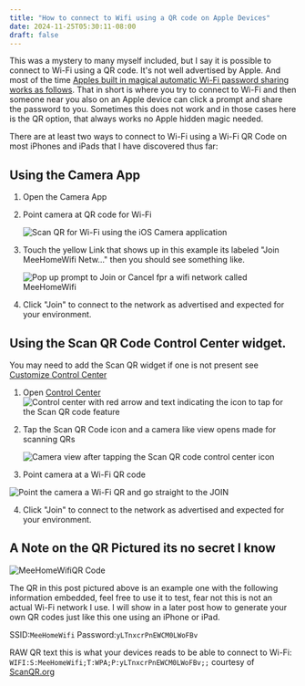```yaml
---
title: "How to connect to Wifi using a QR code on Apple Devices"
date: 2024-11-25T05:30:11-08:00
draft: false
---
```

This was a mystery to many myself included, but I say it is possible to connect to Wi-Fi using a QR code. It's not well 
advertised by Apple. And  most of the time 
[Apples built in magical automatic Wi-Fi password sharing works as follows](https://support.apple.com/en-gb/102635). 
That in short is where you try to connect to Wi-Fi and then someone near you also on an Apple device can click a prompt 
and share the password to you. Sometimes this does not work and in those cases here is the QR option, that always works 
no Apple hidden magic needed.

There are at least two ways to connect to Wi-Fi using a Wi-Fi QR Code on most iPhones and iPads that I have discovered thus far:

## Using the Camera App

1. Open the Camera App

2. Point camera at QR code for Wi-Fi

    ![Scan QR for Wi-Fi using the iOS Camera application](ScanWifiQRinCameraApp.PNG)

3. Touch the yellow Link that shows up in this example its labeled "Join MeeHomeWifi Netw..." then you should see something like.
   
   ![Pop up prompt to Join or Cancel fpr a wifi network called MeeHomeWifi](JoinMeHomeWifi.PNG)

4. Click "Join" to connect to the network as advertised and expected for your environment.


## Using the Scan QR Code Control Center widget.

You may need to add the Scan QR widget if one is not present see [Customize  Control Center](https://support.apple.com/guide/iphone/use-and-customize-control-center-iph59095ec58/ios)

1. Open [Control Center](https://support.apple.com/en-us/108330)
   ![Control center with red arrow and text indicating the icon to tap for the Scan QR code feature](MyControlCenter.PNG)

2. Tap the Scan QR Code icon and a camera like view opens made for scanning QRs

   ![Camera view after tapping the Scan QR code control center icon](ScanQRScreen.PNG)

3. Point camera at a Wi-Fi QR code

![Point the camera a Wi-Fi QR and go straight to the JOIN](ScanCodeQRAndJoin.PNG)

4. Click "Join" to connect to the network as advertised and expected for your environment.

## A Note on the QR Pictured its no secret I know

![MeeHomeWifiQR Code](MeeHomeWifiQR.PNG)

The QR in this post pictured above is an example one with the following information embedded, feel free to use it to 
test, fear not this is not an actual Wi-Fi network I use. I will show in a later post how to generate your own QR codes 
just like this one using an iPhone or iPad.

   SSID:`MeeHomeWifi`
   Password:`yLTnxcrPnEWCM0LWoFBv`

RAW QR text this is what your devices reads to be able to connect to Wi-Fi:  
`WIFI:S:MeeHomeWifi;T:WPA;P:yLTnxcrPnEWCM0LWoFBv;;` courtesy of [ScanQR.org](https://scanqr.org/)

